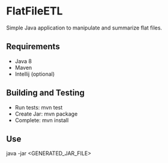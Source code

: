 FlatFileETL
=========

Simple Java application to manipulate and summarize flat files.


Requirements
-------------------------
 - Java 8
 - Maven
 - Intellij (optional)


Building and Testing
-------------------------

 - Run tests: mvn test
 - Create Jar: mvn package
 - Complete: mvn install


Use
-------------------------

java -jar <GENERATED_JAR_FILE>


